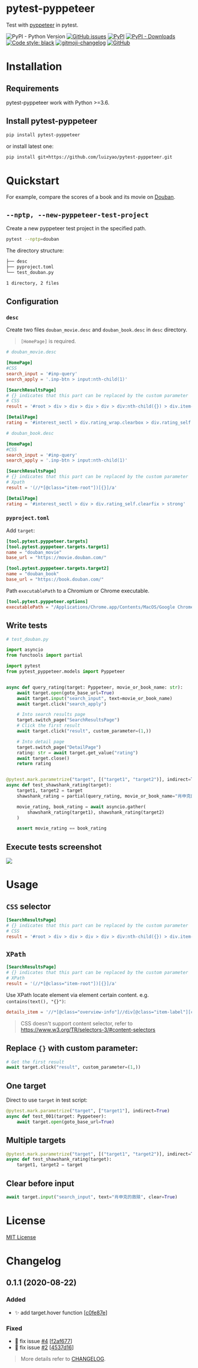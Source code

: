 # pytest-pyppeteer
Test with [pyppeteer](https://github.com/pyppeteer/pyppeteer) in pytest.

![PyPI - Python Version](https://img.shields.io/pypi/pyversions/pytest-pyppeteer)
[![GitHub issues](https://img.shields.io/github/issues-raw/luizyao/pytest-pyppeteer)](https://github.com/luizyao/pytest-pyppeteer/issues)
[![PyPI](https://img.shields.io/pypi/v/pytest-pyppeteer)](https://pypi.org/project/pytest-pyppeteer/)
[![PyPI - Downloads](https://img.shields.io/pypi/dm/pytest-pyppeteer)](https://pypi.org/project/pytest-pyppeteer/)
[![Code style: black](https://img.shields.io/badge/code%20style-black-000000.svg)](https://github.com/psf/black)
[![gitmoji-changelog](https://img.shields.io/badge/Changelog-gitmoji-brightgreen.svg)](https://github.com/frinyvonnick/gitmoji-changelog)
[![GitHub](https://img.shields.io/github/license/luizyao/pytest-pyppeteer)](LICENSE)

# Installation

## Requirements
pytest-pyppeteer work with Python >=3.6.

## Install pytest-pyppeteer

```bash
pip install pytest-pyppeteer
```

or install latest one:

```bash
pip install git+https://github.com/luizyao/pytest-pyppeteer.git
```

# Quickstart
For example, compare the scores of a book and its movie on [Douban](https://www.douban.com).

## `--nptp, --new-pyppeteer-test-project`
Create a new pyppeteer test project in the specified path.

```bash
pytest --nptp=douban
```

The directory structure:

```bash
├── desc
├── pyproject.toml
└── test_douban.py

1 directory, 2 files
```

## Configuration

### `desc`
Create two files `douban_movie.desc` and `douban_book.desc` in `desc` directory.

> `[HomePage]` is required.

```toml
# douban_movie.desc

[HomePage]
#CSS
search_input = '#inp-query'
search_apply = '.inp-btn > input:nth-child(1)'

[SearchResultsPage]
# {} indicates that this part can be replaced by the custom parameter
# CSS
result = '#root > div > div > div > div > div:nth-child({}) > div.item-root a.cover-link'

[DetailPage]
rating = '#interest_sectl > div.rating_wrap.clearbox > div.rating_self.clearfix > strong'
```

```toml
# douban_book.desc

[HomePage]
#CSS
search_input = '#inp-query'
search_apply = '.inp-btn > input:nth-child(1)'

[SearchResultsPage]
# {} indicates that this part can be replaced by the custom parameter
# Xpath
result = '(//*[@class="item-root"])[{}]/a'

[DetailPage]
rating = '#interest_sectl > div > div.rating_self.clearfix > strong'
```

### `pyproject.toml`
Add `target`:

```toml
[tool.pytest.pyppeteer.targets]
[tool.pytest.pyppeteer.targets.target1]
name = "douban_movie"
base_url = "https://movie.douban.com/"

[tool.pytest.pyppeteer.targets.target2]
name = "douban_book"
base_url = "https://book.douban.com/"
```

Path `executablePath` to a Chromium or Chrome executable.

```toml
[tool.pytest.pyppeteer.options]
executablePath = "/Applications/Chrome.app/Contents/MacOS/Google Chrome"
```

## Write tests
```python
# test_douban.py

import asyncio
from functools import partial

import pytest
from pytest_pyppeteer.models import Pyppeteer


async def query_rating(target: Pyppeteer, movie_or_book_name: str):
    await target.open(goto_base_url=True)
    await target.input("search_input", text=movie_or_book_name)
    await target.click("search_apply")

    # Into search results page
    target.switch_page("SearchResultsPage")
    # Click the first result
    await target.click("result", custom_parameter=(1,))

    # Into detail page
    target.switch_page("DetailPage")
    rating: str = await target.get_value("rating")
    await target.close()
    return rating


@pytest.mark.parametrize("target", [("target1", "target2")], indirect=True)
async def test_shawshank_rating(target):
    target1, target2 = target
    shawshank_rating = partial(query_rating, movie_or_book_name="肖申克的救赎")

    movie_rating, book_rating = await asyncio.gather(
        shawshank_rating(target1), shawshank_rating(target2)
    )

    assert movie_rating == book_rating
```

## Execute tests screenshot
![](assets/douban_example.gif)

# Usage

## `CSS` selector

```toml
[SearchResultsPage]
# {} indicates that this part can be replaced by the custom parameter
# CSS
result = '#root > div > div > div > div > div:nth-child({}) > div.item-root a.cover-link'
```

## `XPath`

```toml
[SearchResultsPage]
# {} indicates that this part can be replaced by the custom parameter
# XPath
result = '(//*[@class="item-root"])[{}]/a'
```

Use XPath locate element via element certain content. e.g. `contains(text(), "{}")`:

```toml
details_item = '//*[@class="overview-info"]//div[@class="item-label"][contains(text(), "{}")]/following-sibling::div[@class="item-content"]'
```

> CSS doesn't support content selector, refer to <https://www.w3.org/TR/selectors-3/#content-selectors>

## Replace `{}` with custom parameter:

```python
# Get the first result
await target.click("result", custom_parameter=(1,))
```

## One target
Direct to use `target` in test script:

```python
@pytest.mark.parametrize("target", ["target1"], indirect=True)
async def test_001(target: Pyppeteer):
    await target.open(goto_base_url=True)
```

## Multiple targets
```python
@pytest.mark.parametrize("target", [("target1", "target2")], indirect=True)
async def test_shawshank_rating(target):
    target1, target2 = target
```

## Clear before input

```python
await target.input("search_input", text="肖申克的救赎", clear=True)
```

# License
[MIT License](LICENSE)

# Changelog

<a name="0.1.1"></a>
## 0.1.1 (2020-08-22)

### Added

- ✨ add target.hover function [[c0fe87e](https://github.com/luizyao/pytest-pyppeteer/commit/c0fe87ee73d903072cb8d4c79592fdd3633bd3c8)]
 
### Fixed

- 🐛 fix issue [#4](https://github.com/luizyao/pytest-pyppeteer/issues/4) [[f2af677](https://github.com/luizyao/pytest-pyppeteer/commit/f2af6776ed02f56fb0fed1798d61d0c46a9202e2)]
- 🐛 fix issue [#2](https://github.com/luizyao/pytest-pyppeteer/issues/2) [[4537d16](https://github.com/luizyao/pytest-pyppeteer/commit/4537d16f95c2a5300b5fbbff12fe5eb42a880dab)]

> More details refer to [CHANGELOG](CHANGELOG.md).
